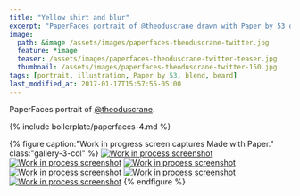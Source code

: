 ```yaml
---
title: "Yellow shirt and blur"
excerpt: "PaperFaces portrait of @theoduscrane drawn with Paper by 53 on an iPad."
image: 
  path: &image /assets/images/paperfaces-theoduscrane-twitter.jpg 
  feature: *image
  teaser: /assets/images/paperfaces-theoduscrane-twitter-teaser.jpg
  thumbnail: /assets/images/paperfaces-theoduscrane-twitter-150.jpg
tags: [portrait, illustration, Paper by 53, blend, beard]
last_modified_at: 2017-01-17T15:57:55-05:00
---
```


PaperFaces portrait of [@theoduscrane](https://twitter.com/theoduscrane).

{% include boilerplate/paperfaces-4.md %}

{% figure caption:"Work in progress screen captures Made with Paper." class:"gallery-3-col" %}
[![Work in process screenshot](/assets/images/paperfaces-theoduscrane-process-1-600.jpg)](/assets/images/paperfaces-theoduscrane-process-1-lg.jpg)
[![Work in process screenshot](/assets/images/paperfaces-theoduscrane-process-2-600.jpg)](/assets/images/paperfaces-theoduscrane-process-2-lg.jpg)
[![Work in process screenshot](/assets/images/paperfaces-theoduscrane-process-3-600.jpg)](/assets/images/paperfaces-theoduscrane-process-3-lg.jpg)
[![Work in process screenshot](/assets/images/paperfaces-theoduscrane-process-4-600.jpg)](/assets/images/paperfaces-theoduscrane-process-4-lg.jpg)
[![Work in process screenshot](/assets/images/paperfaces-theoduscrane-process-5-600.jpg)](/assets/images/paperfaces-theoduscrane-process-5-lg.jpg)
[![Work in process screenshot](/assets/images/paperfaces-theoduscrane-process-6-600.jpg)](/assets/images/paperfaces-theoduscrane-process-6-lg.jpg)
{% endfigure %}
